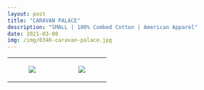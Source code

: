 ```yaml
---
layout: post
title: "CARAVAN PALACE"
description: "SMALL | 100% Combed Cotton | American Apparel"
date: 2021-03-08
img: /img/0346-caravan-palace.jpg
---
```




<table style="width:100%;"><tr><td style="vertical-align:top;">
      <figure class="tmblr-full" data-orig-height="2048" data-orig-width="1365" data-orig-src="https://concertshirts.netlify.app/shirts/0346/0346-01.jpg"><img src="https://64.media.tumblr.com/4752fd098384248be124f716cce5220a/619fa0414cc3ddcc-0b/s540x810/0b3b7a55bcb2611791962a418206355be9bfacb1.jpg" data-orig-height="2048" data-orig-width="1365" data-orig-src="https://concertshirts.netlify.app/shirts/0346/0346-01.jpg"/></figure></td>
    <td style="vertical-align:top;">
      <figure class="tmblr-full" data-orig-height="2048" data-orig-width="1365" data-orig-src="https://concertshirts.netlify.app/shirts/0346/0346-02.jpg"><img src="https://64.media.tumblr.com/c03701705b16869967be8e4f1fad78be/619fa0414cc3ddcc-75/s540x810/47b5f1c455bf51385822988f127a4a36b6db83a8.jpg" data-orig-height="2048" data-orig-width="1365" data-orig-src="https://concertshirts.netlify.app/shirts/0346/0346-02.jpg"/></figure></td>
  </tr></table>
